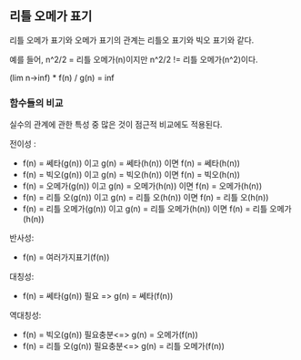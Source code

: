 ## 리틀 오메가 표기
리틀 오메가 표기와 오메가 표기의 관계는 리틀오 표기와 빅오 표기와 같다.

예를 들어, n^2/2 = 리틀 오메가(n)이지만 n^2/2 != 리틀 오메가(n^2)이다.

(lim n->inf) * f(n) / g(n) = inf
### 함수들의 비교
실수의 관계에 관한 특성 중 많은 것이 점근적 비교에도 적용된다.

전이성 :
* f(n) = 쎄타(g(n)) 이고 g(n) = 쎄타(h(n)) 이면 f(n) = 쎄타(h(n))
* f(n) = 빅오(g(n)) 이고 g(n) = 빅오(h(n)) 이면 f(n) = 빅오(h(n))
* f(n) = 오메가(g(n)) 이고 g(n) = 오메가(h(n)) 이면 f(n) = 오메가(h(n))
* f(n) = 리틀 오(g(n)) 이고 g(n) = 리틀 오(h(n)) 이면 f(n) = 리틀 오(h(n))
* f(n) = 리틀 오메가(g(n)) 이고 g(n) = 리틀 오메가(h(n)) 이면 f(n) = 리틀 오메가(h(n))

반사성:
* f(n) = 여러가지표기(f(n))

대칭성:
* f(n) = 쎄타(g(n)) 필요 => g(n) = 쎄타(f(n))

역대칭성:
* f(n) = 빅오(g(n)) 필요충분<=> g(n) = 오메가(f(n))
* f(n) = 리틀 오(g(n)) 필요충분<=> g(n) = 리틀 오메가(f(n))


